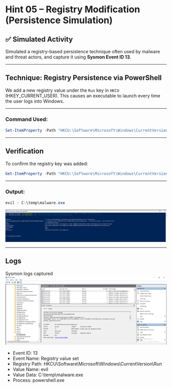 # Hint 05 – Registry Modification (Persistence Simulation)

## ✅ Simulated Activity
Simulated a registry-based persistence technique often used by malware and threat actors, and capture it using **Sysmon Event ID 13**.

---

## Technique: Registry Persistence via PowerShell

We add a new registry value under the `Run` key in `HKCU` (HKEY_CURRENT_USER). This causes an executable to launch every time the user logs into Windows.

---

### Command Used:
```powershell
Set-ItemProperty -Path "HKCU:\Software\Microsoft\Windows\CurrentVersion\Run" -Name "evil" -Value "C:\temp\malware.exe"
```
---

## Verification
To confirm the registry key was added:
```powershell
Get-ItemProperty -Path "HKCU:\Software\Microsoft\Windows\CurrentVersion\Run"
```
---

### Output:
```powershell
evil : C:\temp\malware.exe
```
![powershell commands](https://github.com/alj-v/cyber-intern-phase-1/blob/main/screenshots/hint05_registry_modification_powershell.png)

---

## Logs
Sysmon logs captured
![sysmon logs](https://github.com/alj-v/cyber-intern-phase-1/blob/main/screenshots/hint05_registry_modification_sysmon_logs.png)
- Event ID: 13
- Event Name: Registry value set
- Registry Path: HKCU\Software\Microsoft\Windows\CurrentVersion\Run
- Value Name: evil
- Value Data: C:\temp\malware.exe
- Process: powershell.exe
